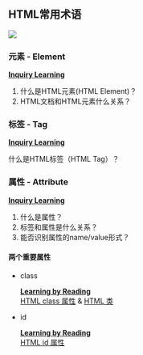 ## HTML常用术语

![](http://wy.codingirlsclub.com/blog/2017-05-27-html-tag-1.gif)

### 元素 - Element

**<u>Inquiry Learning</u>**

1. 什么是HTML元素(HTML Element)？
2. HTML文档和HTML元素什么关系？

### 标签 - Tag

**<u>Inquiry Learning</u>**

什么是HTML标签（HTML Tag）？

### 属性 - Attribute

**<u>Inquiry Learning</u>**

1. 什么是属性？  
2. 标签和属性是什么关系？
3. 能否识别属性的name/value形式？

#### 两个重要属性

- class

  **<u>Learning by Reading</u>**  
  [HTML class 属性](http://www.w3school.com.cn/tags/att_standard_class.asp) & [HTML 类](http://www.w3school.com.cn/html/html_classes.asp)

- id

  **<u>Learning by Reading</u>**    
  [HTML id 属性](http://www.w3school.com.cn/tags/att_standard_id.asp)
